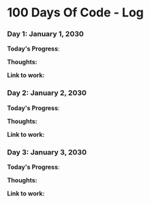 # 100 Days Of Code - Log

### Day 1: January 1, 2030 

**Today's Progress**: 

**Thoughts:** 

**Link to work:**

### Day 2: January 2, 2030 

**Today's Progress**: 

**Thoughts:** 

**Link to work:**

### Day 3: January 3, 2030 

**Today's Progress**: 

**Thoughts:** 

**Link to work:**
